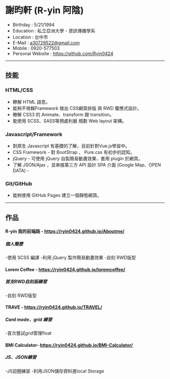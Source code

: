 # 謝昀軒 (R-yin 阿陰)

* Birthday : 5/21/1994
* Education : 私立亞洲大學 - 資訊傳播學系
* Location : 台中市
* E-Mail : a30729522@gmail.com
* Mobile : 0920-577503
* Personal Website : https://github.com/Ryin0424

***

## 技能

### HTML/CSS

* 瞭解 HTML 語意。
* 能夠不倚賴Framework 做出 CSS網頁排版 與 RWD 響應式設計。
* 瞭解 CSS3 的 Animate、transform 跟 transition。
* 能使用 SCSS、SASS等預處利器 規劃 Web layout 架構。

### Javascript/Framework

* 對原生 Javascript 有基礎的了解，目前針對Vue.js學習中。
* CSS Framework - 對 BootStrap 、 Pure.css 有初步的認知。
* jQuery - 可使用 jQuery 自製簡易動畫效果、套用 plugin 於網頁。
* 了解 JSON/Ajax ，並串接第三方 API 設計 SPA 介面 (Google Map、OPEN DATA) -

### Git/GitHub

* 能夠使用 GitHub Pages 建立一個靜態網頁。

***

## 作品

#### R-yin 我的前端路 - https://ryin0424.github.io/Aboutme/
##### 個人簡歷
-使用 SCSS 編譯
-利用 jQuery 製作簡易動畫效果
-自刻 RWD版型


#### Lorem Coffee - https://ryin0424.github.io/loremcoffee/
##### 首支RWD自刻版練習
-自刻 RWD版型


#### TRAVE - https://ryin0424.github.io/TRAVEL/
##### Card mode、grid 練習
-首次嘗試grid管理float


#### BMI Calculator- https://ryin0424.github.io/BMI-Calculator/
##### JS、JSON練習
-JS迴圈練習
-利用JSON儲存資料進local Storage

